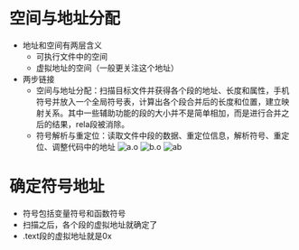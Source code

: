 # 空间与地址分配
- 地址和空间有两层含义
	- 可执行文件中的空间
	- 虚拟地址的空间（一般更关注这个地址）
- 两步链接
	- 空间与地址分配：扫描目标文件并获得各个段的地址、长度和属性，手机符号并放入一个全局符号表，计算出各个段合并后的长度和位置，建立映射关系。其中一些辅助功能的段的大小并不是简单相加，而是进行合并之后的结果，rela段被消除。
	- 符号解析与重定位：读取文件中段的数据、重定位信息，解析符号、重定位、调整代码中的地址
![a.o](a_header.png)
![b.o](b_header.png)
![ab](ab_header.png)
# 确定符号地址
- 符号包括变量符号和函数符号
- 扫描之后，各个段的虚拟地址就确定了
- .text段的虚拟地址就是0x
























